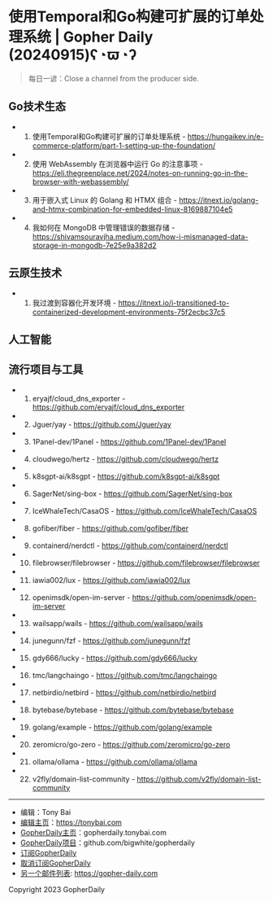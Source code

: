 # 使用Temporal和Go构建可扩展的订单处理系统 | Gopher Daily (20240915)ʕ◔ϖ◔ʔ

>每日一谚：Close a channel from the producer side. 

## Go技术生态


- 1. 使用Temporal和Go构建可扩展的订单处理系统 - https://hungaikev.in/e-commerce-platform/part-1-setting-up-the-foundation/

- 2. 使用 WebAssembly 在浏览器中运行 Go 的注意事项 - https://eli.thegreenplace.net/2024/notes-on-running-go-in-the-browser-with-webassembly/

- 3. 用于嵌入式 Linux 的 Golang 和 HTMX 组合 - https://itnext.io/golang-and-htmx-combination-for-embedded-linux-8169887104e5

- 4. 我如何在 MongoDB 中管理错误的数据存储 - https://shivamsouravjha.medium.com/how-i-mismanaged-data-storage-in-mongodb-7e25e9a382d2


## 云原生技术


- 1. 我过渡到容器化开发环境 - https://itnext.io/i-transitioned-to-containerized-development-environments-75f2ecbc37c5


## 人工智能



## 流行项目与工具


- 1. eryajf/cloud_dns_exporter - https://github.com/eryajf/cloud_dns_exporter

- 2. Jguer/yay - https://github.com/Jguer/yay

- 3. 1Panel-dev/1Panel - https://github.com/1Panel-dev/1Panel

- 4. cloudwego/hertz - https://github.com/cloudwego/hertz

- 5. k8sgpt-ai/k8sgpt - https://github.com/k8sgpt-ai/k8sgpt

- 6. SagerNet/sing-box - https://github.com/SagerNet/sing-box

- 7. IceWhaleTech/CasaOS - https://github.com/IceWhaleTech/CasaOS

- 8. gofiber/fiber - https://github.com/gofiber/fiber

- 9. containerd/nerdctl - https://github.com/containerd/nerdctl

- 10. filebrowser/filebrowser - https://github.com/filebrowser/filebrowser

- 11. iawia002/lux - https://github.com/iawia002/lux

- 12. openimsdk/open-im-server - https://github.com/openimsdk/open-im-server

- 13. wailsapp/wails - https://github.com/wailsapp/wails

- 14. junegunn/fzf - https://github.com/junegunn/fzf

- 15. gdy666/lucky - https://github.com/gdy666/lucky

- 16. tmc/langchaingo - https://github.com/tmc/langchaingo

- 17. netbirdio/netbird - https://github.com/netbirdio/netbird

- 18. bytebase/bytebase - https://github.com/bytebase/bytebase

- 19. golang/example - https://github.com/golang/example

- 20. zeromicro/go-zero - https://github.com/zeromicro/go-zero

- 21. ollama/ollama - https://github.com/ollama/ollama

- 22. v2fly/domain-list-community - https://github.com/v2fly/domain-list-community


----

- 编辑：Tony Bai
- [编辑主页](https://tonybai.com)：https://tonybai.com
- [GopherDaily主页](https://gopherdaily.tonybai.com)：gopherdaily.tonybai.com
- [GopherDaily项目](https://github.com/bigwhite/gopherdaily)：github.com/bigwhite/gopherdaily
- [订阅GopherDaily](https://gopherdaily.tonybai.com/subscribe)
- [取消订阅GopherDaily](https://gopherdaily.tonybai.com/unsubscribe)
- [另一个邮件列表](https://gopher-daily.com): https://gopher-daily.com

Copyright 2023 GopherDaily
